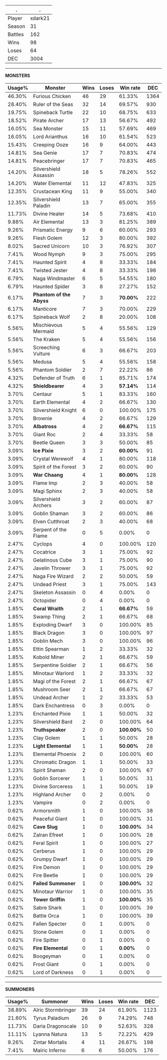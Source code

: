 .|.
|-|-
Player|xdark21
Season|31
Battles|162
Wins|98
Loses|64
DEC|3004

---
**MONSTERS**

Usage%|Monster|Wins|Loses|Win rate|DEC|
-|-|-|-|-|-|
46.30%|Furious Chicken|46|29|61.33%|1364|
28.40%|Ruler of the Seas|32|14|69.57%|930|
19.75%|Spineback Turtle|22|10|68.75%|633|
18.52%|Pirate Archer|17|13|56.67%|492|
16.05%|Sea Monster|15|11|57.69%|469|
16.05%|Lord Arianthus|16|10|61.54%|523|
15.43%|Creeping Ooze|16|9|64.00%|443|
14.81%|Sea Genie|17|7|70.83%|474|
14.81%|Peacebringer|17|7|70.83%|465|
14.20%|Silvershield Assassin|18|5|78.26%|552|
14.20%|Water Elemental|11|12|47.83%|325|
12.35%|Crustacean King|11|9|55.00%|340|
12.35%|Silvershield Paladin|13|7|65.00%|355|
11.73%|Divine Healer|14|5|73.68%|410|
9.88%|Air Elemental|13|3|81.25%|389|
9.26%|Prismatic Energy|9|6|60.00%|293|
9.26%|Flesh Golem|12|3|80.00%|392|
8.02%|Sacred Unicorn|10|3|76.92%|307|
7.41%|Wood Nymph|9|3|75.00%|295|
7.41%|Haunted Spirit|4|8|33.33%|184|
7.41%|Twisted Jester|4|8|33.33%|198|
6.79%|Naga Windmaster|6|5|54.55%|180|
6.79%|Haunted Spider|3|8|27.27%|152|
6.17%|**Phantom of the Abyss**|7|3|**70.00%**|222|
6.17%|Manticore|7|3|70.00%|229|
6.17%|Spineback Wolf|2|8|20.00%|108|
5.56%|Mischievous Mermaid|5|4|55.56%|129|
5.56%|The Kraken|5|4|55.56%|156|
5.56%|Screeching Vulture|6|3|66.67%|203|
5.56%|Medusa|5|4|55.56%|158|
5.56%|Phantom Soldier|2|7|22.22%|86|
4.32%|Defender of Truth|6|1|85.71%|174|
4.32%|**Shieldbearer**|4|3|**57.14%**|114|
3.70%|Centaur|5|1|83.33%|160|
3.70%|Earth Elemental|4|2|66.67%|130|
3.70%|Silvershield Knight|6|0|100.00%|175|
3.70%|Brownie|4|2|66.67%|129|
3.70%|**Albatross**|4|2|**66.67%**|115|
3.70%|Giant Roc|2|4|33.33%|58|
3.70%|Beetle Queen|3|3|50.00%|85|
3.09%|**Ice Pixie**|3|2|**60.00%**|91|
3.09%|Crystal Werewolf|4|1|80.00%|118|
3.09%|Spirit of the Forest|3|2|60.00%|90|
3.09%|**War Chaang**|4|1|**80.00%**|128|
3.09%|Flame Imp|2|3|40.00%|58|
3.09%|Magi Sphinx|2|3|40.00%|58|
3.09%|Silvershield Archers|3|2|60.00%|87|
3.09%|Goblin Shaman|3|2|60.00%|86|
3.09%|Elven Cutthroat|2|3|40.00%|68|
3.09%|Serpent of the Flame|0|5|0.00%|0|
2.47%|Cyclops|4|0|100.00%|120|
2.47%|Cocatrice|3|1|75.00%|92|
2.47%|Gelatinous Cube|3|1|75.00%|90|
2.47%|Javelin Thrower|3|1|75.00%|92|
2.47%|Naga Fire Wizard|2|2|50.00%|59|
2.47%|Undead Priest|3|1|75.00%|143|
2.47%|Skeleton Assassin|0|4|0.00%|0|
2.47%|Octopider|0|4|0.00%|0|
1.85%|**Coral Wraith**|2|1|**66.67%**|59|
1.85%|Swamp Thing|2|1|66.67%|68|
1.85%|Exploding Dwarf|3|0|100.00%|85|
1.85%|Black Dragon|3|0|100.00%|97|
1.85%|Goblin Mech|3|0|100.00%|96|
1.85%|Ettin Spearman|1|2|33.33%|32|
1.85%|Kobold Miner|2|1|66.67%|59|
1.85%|Serpentine Soldier|2|1|66.67%|56|
1.85%|Minotaur Warlord|1|2|33.33%|32|
1.85%|Magi of the Forest|2|1|66.67%|67|
1.85%|Mushroom Seer|2|1|66.67%|67|
1.85%|Undead Archer|1|2|33.33%|53|
1.85%|Dark Enchantress|0|3|0.00%|0|
1.23%|Enchanted Pixie|1|1|50.00%|32|
1.23%|Silvershield Bard|2|0|100.00%|64|
1.23%|**Truthspeaker**|2|0|**100.00%**|50|
1.23%|Clay Golem|1|1|50.00%|28|
1.23%|**Light Elemental**|1|1|**50.00%**|28|
1.23%|Elemental Phoenix|2|0|100.00%|60|
1.23%|Chromatic Dragon|1|1|50.00%|33|
1.23%|Spirit Shaman|2|0|100.00%|67|
1.23%|Goblin Sorcerer|1|1|50.00%|31|
1.23%|Divine Sorceress|1|1|50.00%|19|
1.23%|Highland Archer|0|2|0.00%|0|
1.23%|Vampire|0|2|0.00%|0|
0.62%|Armorsmith|1|0|100.00%|38|
0.62%|Peaceful Giant|1|0|100.00%|31|
0.62%|**Cave Slug**|1|0|**100.00%**|34|
0.62%|Zalran Efreet|1|0|100.00%|28|
0.62%|Feral Spirit|1|0|100.00%|27|
0.62%|Cerberus|1|0|100.00%|29|
0.62%|Grumpy Dwarf|1|0|100.00%|29|
0.62%|Fire Demon|1|0|100.00%|29|
0.62%|Fire Beetle|1|0|100.00%|29|
0.62%|**Failed Summoner**|1|0|**100.00%**|32|
0.62%|Minotaur Warrior|1|0|100.00%|35|
0.62%|**Tower Griffin**|1|0|**100.00%**|35|
0.62%|Sabre Shark|1|0|100.00%|39|
0.62%|Battle Orca|1|0|100.00%|39|
0.62%|Fallen Specter|0|1|0.00%|0|
0.62%|Stone Golem|0|1|0.00%|0|
0.62%|Fire Spitter|0|1|0.00%|0|
0.62%|**Fire Elemental**|0|1|**0.00%**|0|
0.62%|Boogeyman|0|1|0.00%|0|
0.62%|Frost Giant|0|1|0.00%|0|
0.62%|Lord of Darkness|0|1|0.00%|0|

---
**SUMMONERS**

Usage%|Summoner|Wins|Loses|Win rate|DEC|
-|-|-|-|-|-|
38.89%|Alric Stormbringer|39|24|61.90%|1123|
21.60%|Tyrus Paladium|26|9|74.29%|748|
11.73%|Daria Dragonscale|10|9|52.63%|328|
11.11%|Lyanna Natura|13|5|72.22%|429|
9.26%|Zintar Mortalis|4|11|26.67%|198|
7.41%|Malric Inferno|6|6|50.00%|176|
